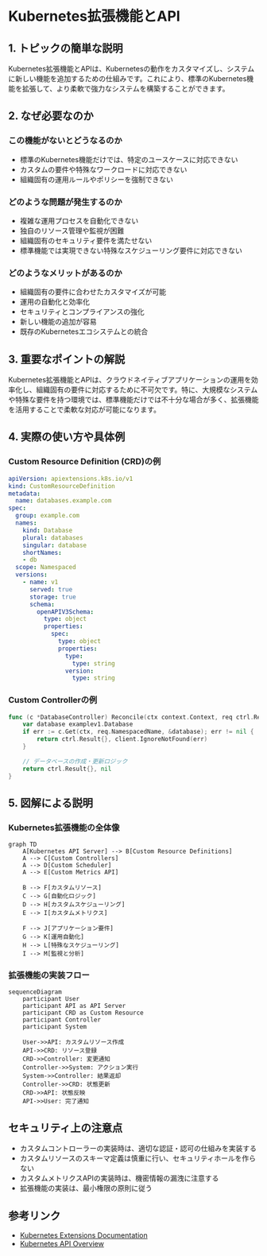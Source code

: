 # Kubernetes拡張機能とAPI

## 1. トピックの簡単な説明
Kubernetes拡張機能とAPIは、Kubernetesの動作をカスタマイズし、システムに新しい機能を追加するための仕組みです。これにより、標準のKubernetes機能を拡張して、より柔軟で強力なシステムを構築することができます。

## 2. なぜ必要なのか

### この機能がないとどうなるのか
- 標準のKubernetes機能だけでは、特定のユースケースに対応できない
- カスタムの要件や特殊なワークロードに対応できない
- 組織固有の運用ルールやポリシーを強制できない

### どのような問題が発生するのか
- 複雑な運用プロセスを自動化できない
- 独自のリソース管理や監視が困難
- 組織固有のセキュリティ要件を満たせない
- 標準機能では実現できない特殊なスケジューリング要件に対応できない

### どのようなメリットがあるのか
- 組織固有の要件に合わせたカスタマイズが可能
- 運用の自動化と効率化
- セキュリティとコンプライアンスの強化
- 新しい機能の追加が容易
- 既存のKubernetesエコシステムとの統合

## 3. 重要なポイントの解説
Kubernetes拡張機能とAPIは、クラウドネイティブアプリケーションの運用を効率化し、組織固有の要件に対応するために不可欠です。特に、大規模なシステムや特殊な要件を持つ環境では、標準機能だけでは不十分な場合が多く、拡張機能を活用することで柔軟な対応が可能になります。

## 4. 実際の使い方や具体例

### Custom Resource Definition (CRD)の例
```yaml
apiVersion: apiextensions.k8s.io/v1
kind: CustomResourceDefinition
metadata:
  name: databases.example.com
spec:
  group: example.com
  names:
    kind: Database
    plural: databases
    singular: database
    shortNames:
    - db
  scope: Namespaced
  versions:
    - name: v1
      served: true
      storage: true
      schema:
        openAPIV3Schema:
          type: object
          properties:
            spec:
              type: object
              properties:
                type:
                  type: string
                version:
                  type: string
```

### Custom Controllerの例
```go
func (c *DatabaseController) Reconcile(ctx context.Context, req ctrl.Request) (ctrl.Result, error) {
    var database examplev1.Database
    if err := c.Get(ctx, req.NamespacedName, &database); err != nil {
        return ctrl.Result{}, client.IgnoreNotFound(err)
    }
    
    // データベースの作成・更新ロジック
    return ctrl.Result{}, nil
}
```

## 5. 図解による説明

### Kubernetes拡張機能の全体像
```mermaid
graph TD
    A[Kubernetes API Server] --> B[Custom Resource Definitions]
    A --> C[Custom Controllers]
    A --> D[Custom Scheduler]
    A --> E[Custom Metrics API]
    
    B --> F[カスタムリソース]
    C --> G[自動化ロジック]
    D --> H[カスタムスケジューリング]
    E --> I[カスタムメトリクス]
    
    F --> J[アプリケーション要件]
    G --> K[運用自動化]
    H --> L[特殊なスケジューリング]
    I --> M[監視と分析]
```

### 拡張機能の実装フロー
```mermaid
sequenceDiagram
    participant User
    participant API as API Server
    participant CRD as Custom Resource
    participant Controller
    participant System
    
    User->>API: カスタムリソース作成
    API->>CRD: リソース登録
    CRD->>Controller: 変更通知
    Controller->>System: アクション実行
    System->>Controller: 結果返却
    Controller->>CRD: 状態更新
    CRD->>API: 状態反映
    API->>User: 完了通知
```

## セキュリティ上の注意点
- カスタムコントローラーの実装時は、適切な認証・認可の仕組みを実装する
- カスタムリソースのスキーマ定義は慎重に行い、セキュリティホールを作らない
- カスタムメトリクスAPIの実装時は、機密情報の漏洩に注意する
- 拡張機能の実装は、最小権限の原則に従う

## 参考リンク
- [Kubernetes Extensions Documentation](https://kubernetes.io/docs/concepts/extend-kubernetes/#extensions)
- [Kubernetes API Overview](https://kubernetes.io/docs/concepts/overview/kubernetes-api/)
